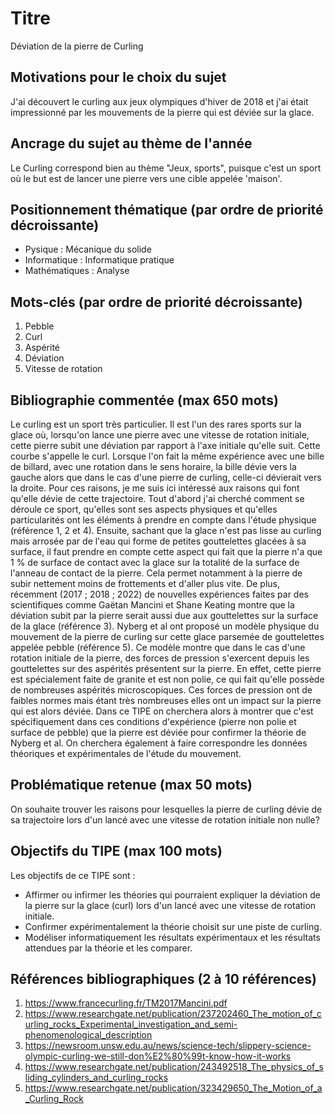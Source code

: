# Titre
Déviation de la pierre de Curling

## Motivations pour le choix du sujet
J'ai découvert le curling aux jeux olympiques d'hiver de 2018 et
j'ai était impressionné par les mouvements de la pierre qui est déviée sur la glace.

## Ancrage du sujet au thème de l'année
Le Curling correspond bien au thème "Jeux, sports", puisque c'est
un sport où le but est de lancer une pierre vers une cible appelée 'maison'.

## Positionnement thématique (par ordre de priorité décroissante)
- Pysique : Mécanique du solide
- Informatique : Informatique pratique
- Mathématiques : Analyse

## Mots-clés (par ordre de priorité décroissante)
1. Pebble
2. Curl
3. Aspérité
4. Déviation
5. Vitesse de rotation

## Bibliographie commentée (max 650 mots)
Le curling est un sport très particulier. Il est l'un des rares sports sur la glace où, lorsqu'on lance une pierre avec une vitesse de rotation initiale,
cette pierre subit une déviation par rapport à l'axe initiale qu'elle suit. Cette courbe s'appelle le curl. Lorsque l'on fait la même expérience avec une bille
de billard, avec une rotation dans le sens horaire, la bille dévie vers la gauche alors que dans le cas d'une pierre de curling, celle-ci dévierait vers la droite.
Pour ces raisons, je me suis ici intéressé aux raisons qui font qu'elle dévie de cette trajectoire. Tout d'abord j'ai cherché comment se déroule ce sport, qu'elles sont
ses aspects physiques et qu'elles particularités ont les éléments à prendre en compte dans l'étude physique (référence 1, 2 et 4). Ensuite, sachant que la glace n'est pas 
lisse au curling mais arrosée par de l'eau qui forme de petites gouttelettes glacées à sa surface, il faut prendre en compte cette aspect qui fait que la pierre n'a que 1 %
de surface de contact avec la glace sur la totalité de la surface de l'anneau de contact de la pierre. Cela permet notamment à la pierre de subir nettement moins de frottements
et d'aller plus vite. De plus, récemment (2017 ; 2018 ; 2022) de nouvelles expériences faites par des scientifiques comme Gaëtan Mancini et Shane Keating montre que la déviation
subit par la pierre serait aussi due aux gouttelettes sur la surface de la glace (référence 3). Nyberg et al ont proposé un modèle physique du mouvement de la pierre de curling sur 
cette glace parsemée de gouttelettes appelée pebble (référence 5). Ce modèle montre que dans le cas d'une rotation initiale de la pierre, des forces de pression s'exercent depuis 
les gouttelettes sur des aspérités présentent sur la pierre. En effet, cette pierre est spécialement faite de granite et est non polie, ce qui fait qu'elle possède de nombreuses 
aspérités microscopiques. Ces forces de pression ont de faibles normes mais étant très nombreuses elles ont un impact sur la pierre qui est alors déviée. Dans ce TIPE on cherchera
alors à montrer que c'est spécifiquement dans ces conditions d'expérience (pierre non polie et surface de pebble) que la pierre est déviée pour confirmer la théorie de Nyberg et al.
On cherchera également à faire correspondre les données théoriques et expérimentales de l'étude du mouvement.

## Problématique retenue (max 50 mots)
On souhaite trouver les raisons pour lesquelles la pierre de curling dévie
de sa trajectoire lors d'un lancé avec une vitesse de rotation initiale non nulle?

## Objectifs du TIPE (max 100 mots)
Les objectifs de ce TIPE sont :
- Affirmer ou infirmer les théories qui pourraient expliquer la déviation de la pierre 
sur la glace (curl) lors d'un lancé avec une vitesse de rotation initiale.
- Confirmer expérimentalement la théorie choisit sur une piste de curling.
- Modéliser informatiquement les résultats expérimentaux et les résultats attendues
par la théorie et les comparer.


## Références bibliographiques (2 à 10 références)
1. https://www.francecurling.fr/TM2017Mancini.pdf
2. https://www.researchgate.net/publication/237202460_The_motion_of_curling_rocks_Experimental_investigation_and_semi-phenomenological_description
3. https://newsroom.unsw.edu.au/news/science-tech/slippery-science-olympic-curling-we-still-don%E2%80%99t-know-how-it-works
4. https://www.researchgate.net/publication/243492518_The_physics_of_sliding_cylinders_and_curling_rocks
5. https://www.researchgate.net/publication/323429650_The_Motion_of_a_Curling_Rock
